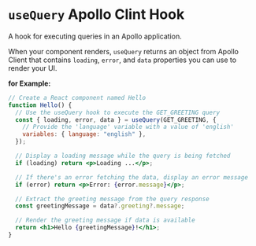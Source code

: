 # `useQuery` Apollo Clint Hook

A hook for executing queries in an Apollo application.

When your component renders, `useQuery` returns an object from Apollo Client that contains `loading`, `error`, and `data` properties you can use to render your UI.

**for Example:**

```jsx
// Create a React component named Hello
function Hello() {
  // Use the useQuery hook to execute the GET_GREETING query
  const { loading, error, data } = useQuery(GET_GREETING, {
    // Provide the 'language' variable with a value of 'english'
    variables: { language: "english" },
  });

  // Display a loading message while the query is being fetched
  if (loading) return <p>Loading ...</p>;

  // If there's an error fetching the data, display an error message
  if (error) return <p>Error: {error.message}</p>;

  // Extract the greeting message from the query response
  const greetingMessage = data?.greeting?.message;

  // Render the greeting message if data is available
  return <h1>Hello {greetingMessage}!</h1>;
}
```
